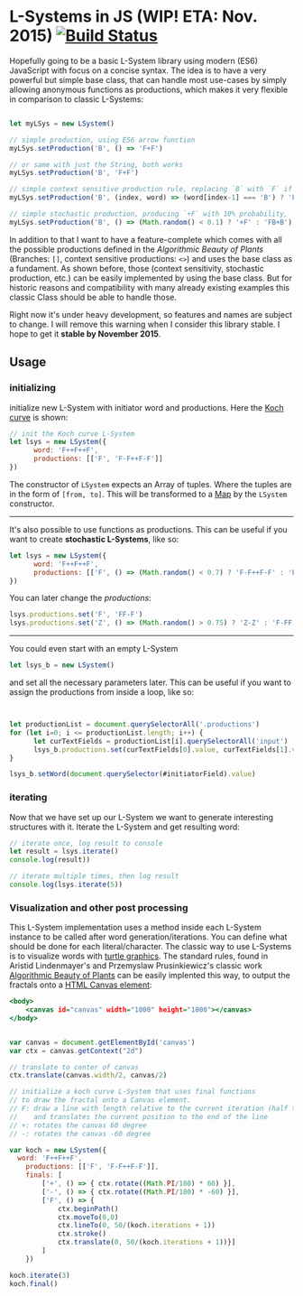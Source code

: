 
# L-Systems in JS (WIP! ETA: Nov. 2015) [![Build Status](https://travis-ci.org/nylki/lindenmayer.svg?branch=master)](https://travis-ci.org/nylki/lindenmayer)



Hopefully going to be a basic L-System library using modern (ES6) JavaScript with focus on a concise syntax. The idea is to have a very powerful but simple base class, that can handle most use-cases by simply allowing anonymous functions as productions, which makes it very flexible in comparison to classic L-Systems:
```.js

let myLSys = new LSystem()

// simple production, using ES6 arrow function
myLSys.setProduction('B', () => 'F+F')

// or same with just the String, both works
myLSys.setProduction('B', 'F+F')

// simple context sensitive production rule, replacing `B` with `F` if previous character is a B as well, otherwise `BA`
myLSys.setProduction('B', (index, word) => (word[index-1] === 'B') ? 'F' : 'BA')

// simple stochastic production, producing `+F` with 10% probability, `FB+B` with 90%
myLSys.setProduction('B', () => (Math.random() < 0.1) ? '+F' : 'FB+B')
```

In addition to that I want to have a feature-complete which comes with all the possible productions defined in the *Algorithmic Beauty of Plants* (Branches: `[]`, context sensitive productions: `<>`) and uses the base class as a fundament.
As shown before, those (context sensitivity, stochastic production, etc.) can be easily implemented by using the base class. But for historic reasons and compatibility with many already existing examples this classic Class should be able to handle those.

Right now it's under heavy development, so features and names are subject to change.
I will remove this warning when I consider this library stable. I hope to get it **stable by November 2015**.


## Usage

### initializing

initialize new L-System with initiator word and productions. Here the [Koch curve](https://en.wikipedia.org/wiki/Koch_snowflake) is shown:

```.js
// init the Koch curve L-System
let lsys = new LSystem({
      word: 'F++F++F',
      productions: [['F', 'F-F++F-F']]
})
```

The constructor of `LSystem` expects an Array of tuples. Where the tuples are in the form of `[from, to]`.
This will be transformed to a [Map](https://developer.mozilla.org/en-US/docs/Web/JavaScript/Reference/Global_Objects/Map) by the `LSystem` constructor.


---


It's also possible to use functions as productions. This can be useful if you want to create **stochastic L-Systems**, like so:
```.js
let lsys = new LSystem({
      word: 'F++F++F',
      productions: [['F', () => (Math.random() < 0.7) ? 'F-F++F-F' : 'F+F']]
})
```

You can later change the *productions*:

```.js
lsys.productions.set('F', 'FF-F')
lsys.productions.set('Z', () => (Math.random() > 0.75) ? 'Z-Z' : 'F-FF')
```





---




You could even start with an empty L-System
```.js
let lsys_b = new LSystem()
```

and set all the necessary parameters later. This can be useful
if you want to assign the productions from inside a loop, like so:
```.js


let productionList = document.querySelectorAll('.productions')
for (let i=0; i <= productionList.length; i++) {
      let curTextFields = productionList[i].querySelectorAll('input')
      lsys_b.productions.set(curTextFields[0].value, curTextFields[1].value)
}

lsys_b.setWord(document.querySelector(#initiatorField).value)

```

### iterating
Now that we have set up our L-System we want to generate interesting structures with it.
Iterate the L-System and get resulting word:

```.js
// iterate once, log result to console
let result = lsys.iterate()
console.log(result))

// iterate multiple times, then log result
console.log(lsys.iterate(5))
```


### Visualization and other post processing
This L-System implementation uses a method inside each L-System instance to be called after word generation/iterations.
You can define what should be done for each literal/character. The classic way to use L-Systems is to visualize words with [turtle graphics](https://en.wikipedia.org/wiki/Turtle_graphics).
The standard rules, found in Aristid Lindenmayer's and Przemyslaw Prusinkiewicz's classic work [Algorithmic Beauty of Plants](http://algorithmicbotany.org/papers/#abop) can be easily implented this way, to output the fractals onto a [HTML Canvas element](https://developer.mozilla.org/en-US/docs/Web/API/Canvas_API):

```.html
<body>
	<canvas id="canvas" width="1000" height="1000"></canvas>
</body>

```

```.js

var canvas = document.getElementById('canvas')
var ctx = canvas.getContext("2d")

// translate to center of canvas
ctx.translate(canvas.width/2, canvas/2)

// initialize a koch curve L-System that uses final functions
// to draw the fractal onto a Canvas element.
// F: draw a line with length relative to the current iteration (half the previous length for each step)
//    and translates the current position to the end of the line
// +: rotates the canvas 60 degree
// -: rotates the canvas -60 degree

var koch = new LSystem({
  word: 'F++F++F',
	productions: [['F', 'F-F++F-F']],
	finals: [
		['+', () => { ctx.rotate((Math.PI/180) * 60) }],
		['-', () => { ctx.rotate((Math.PI/180) * -60) }],
		['F', () => {
			ctx.beginPath()
			ctx.moveTo(0,0)
			ctx.lineTo(0, 50/(koch.iterations + 1))
			ctx.stroke()
			ctx.translate(0, 50/(koch.iterations + 1))}]
		]
	})

koch.iterate(3)
koch.final()
```
